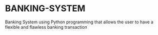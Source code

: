 # BANKING-SYSTEM
Banking System using Python programming that allows the user to have a flexible and flawless banking transaction
